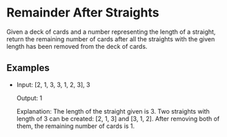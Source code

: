 # Remainder After Straights

Given a deck of cards and a number representing the length of a straight, return the remaining number of cards after all the straights with the given length has been removed from the deck of cards.

## Examples

- Input: [2, 1, 3, 3, 1, 2, 3], 3

  Output: 1

  Explanation: The length of the straight given is 3. Two straights with length of 3 can be created: [2, 1, 3] and [3, 1, 2]. After removing both of them, the remaining number of cards is 1.
